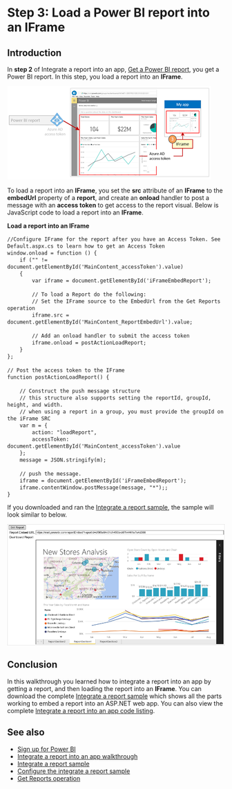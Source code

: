 <properties
   pageTitle="Load a report into an IFrame"
   description="Walkthrough to Integrate a report into an app - Load a report into an IFrame"
   services="powerbi"
   documentationCenter=""
   authors="dvana"
   manager="mblythe"
   editor=""
   tags=""/>

<tags
   ms.service="powerbi"
   ms.devlang="NA"
   ms.topic="get-started-article"
   ms.tgt_pltfrm="NA"
   ms.workload="powerbi"
   ms.date="05/18/2016"
   ms.author="derrickv"/>

# Step 3: Load a Power BI report into an IFrame

## Introduction

In **step 2** of Integrate a report into an app, [Get a Power BI report](powerbi-developer-integrate-report-get-report.md), you get a Power BI report. In this step, you load a report into an **IFrame**.

![](media\powerbi-developer-integrate-report\integrate-report-load-report-iframe.png)

To load a report into an **IFrame**, you set the **src** attribute of an **IFrame** to the **embedUrl** property of a **report**, and create an **onload** handler to post a message with an **access token** to get access to the report visual. Below is JavaScript code to load a report into an **IFrame**.

**Load a report into an IFrame**

```
//Configure IFrame for the report after you have an Access Token. See Default.aspx.cs to learn how to get an Access Token
window.onload = function () {
    if ("" != document.getElementById('MainContent_accessToken').value)
    {
        var iframe = document.getElementById('iFrameEmbedReport');

        // To load a Report do the following:
        // Set the IFrame source to the EmbedUrl from the Get Reports operation
        iframe.src = document.getElementById('MainContent_ReportEmbedUrl').value;

        // Add an onload handler to submit the access token
        iframe.onload = postActionLoadReport;
    }
};

// Post the access token to the IFrame
function postActionLoadReport() {

    // Construct the push message structure
    // this structure also supports setting the reportId, groupId, height, and width.
    // when using a report in a group, you must provide the groupId on the iFrame SRC
    var m = {
        action: "loadReport",
        accessToken: document.getElementById('MainContent_accessToken').value
    };
    message = JSON.stringify(m);

    // push the message.
    iframe = document.getElementById('iFrameEmbedReport');
    iframe.contentWindow.postMessage(message, "*");;
}
```

If you downloaded and ran the [Integrate a report sample](https://github.com/Microsoft/PowerBI-CSharp/tree/master/samples/webforms/integrate-report-web-app), the sample will look similar to below.

![](media\powerbi-developer-integrate-report\integrate-report-sample.png)

## Conclusion
In this walkthrough you learned how to integrate a report into an app by getting a report, and then loading the report into an **IFrame**. You can download the complete [Integrate a report sample](https://github.com/Microsoft/PowerBI-CSharp/tree/master/samples/webforms/integrate-report-web-app)  which shows all the parts working to embed a report into an ASP.NET web app. You can also view the complete [Integrate a report into an app code listing](powerbi-developer-integrate-report-code.md).

## See also
-	[Sign up for Power BI](powerbi-admin-free-with-custom-azure-directory.md)
-	[Integrate a report into an app walkthrough](powerbi-developer-integrate-report.md)
-	[Integrate a report sample](https://github.com/Microsoft/PowerBI-CSharp/tree/master/samples/webforms/integrate-report-web-app)
-	[Configure the integrate a report sample](powerbi-developer-integrate-report-register.md#configure-sample)
-	[Get Reports operation](https://msdn.microsoft.com/library/mt634543.aspx)
